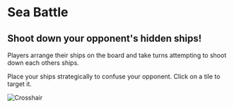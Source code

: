 # Sea Battle

## Shoot down your opponent's hidden ships!

Players arrange their ships on the board and take turns attempting to shoot down each others ships.

Place your ships strategically to confuse your opponent. Click on a tile to target it.

![Crosshair](/assets/seabattle/crosshair.png)
